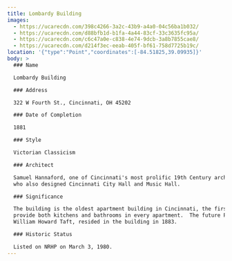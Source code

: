 ```yaml
---
title: Lombardy Building
images:
  - https://ucarecdn.com/398c4266-3a2c-43b9-a4a0-04c56ba1b032/
  - https://ucarecdn.com/d88bfb1d-b1fa-4a44-83cf-33c3635fc95a/
  - https://ucarecdn.com/c6c47a0e-c838-4e74-9dcb-3a8b7855cae8/
  - https://ucarecdn.com/d214f3ec-eeab-405f-bf61-758d7725b19c/
location: '{"type":"Point","coordinates":[-84.51825,39.09935]}'
body: >
  ### Name

  Lombardy Building

  ### Address

  322 W Fourth St., Cincinnati, OH 45202

  ### Date of Completion

  1881

  ### Style

  Victorian Classicism

  ### Architect

  Samuel Hannaford, one of Cincinnati's most prolific 19th Century architects
  who also designed Cincinnati City Hall and Music Hall.

  ### Significance

  The building is the oldest apartment building in Cincinnati, the first to
  provide both kitchens and bathrooms in every apartment.  The future President,
  William Howard Taft, resided in the building in 1883.

  ### Historic Status

  Listed on NRHP on March 3, 1980.
---
```

